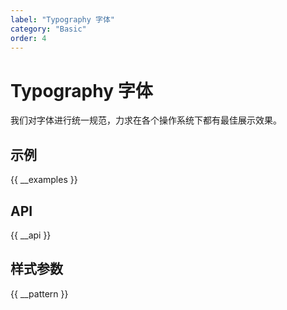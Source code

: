 ```yaml
---
label: "Typography 字体"
category: "Basic"
order: 4
---
```


# Typography 字体

我们对字体进行统一规范，力求在各个操作系统下都有最佳展示效果。

## 示例

{{ __examples }}

## API

{{ __api }}

## 样式参数

{{ __pattern }}
